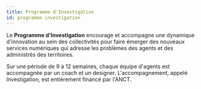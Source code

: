 ```yaml
---
title: Programme d'Investigation
id: programme-investigation
---
```

Le **Programme d'Investigation** encourage et accompagne une dynamique d'innovation au sein des collectivités pour faire émerger des nouveaux services numériques qui adresse les problèmes des agents et des administrés des territoires. 

Sur une période de 9 à 12 semaines, chaque équipe d'agents est accompagnée par un coach et un designer. L'accompagnement, appelé Investigation, est entièrement financé par l'ANCT.
